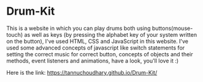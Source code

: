 # Drum-Kit
This is a website in which you can play drums both using buttons(mouse-touch) as well as keys (by pressing the alphabet key of your system written on the button), I've used HTML, CSS  and JavaScript in this website. I've used some advanced concepts of javascript like switch statements for setting the correct music for correct button,  concepts of objects and their methods, event listeners and animations, have a look, you'll love it   :)

Here is the link: https://tannuchoudhary.github.io/Drum-Kit/
